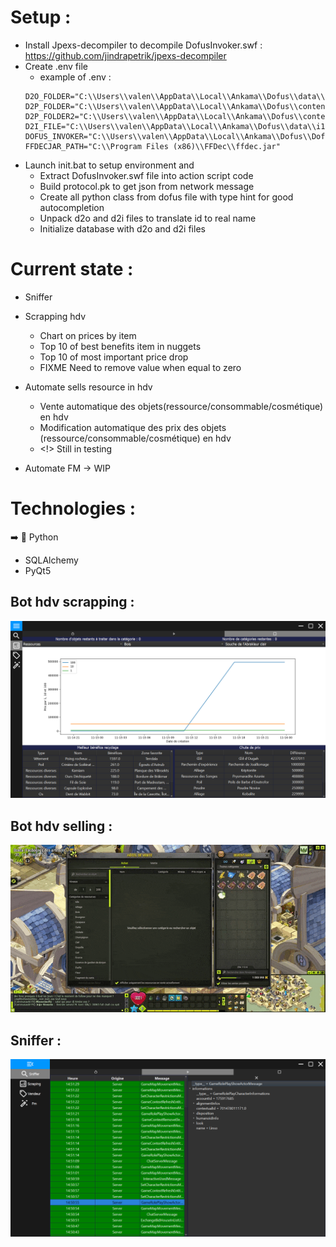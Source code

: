 # Setup :

- Install Jpexs-decompiler to decompile DofusInvoker.swf : https://github.com/jindrapetrik/jpexs-decompiler
- Create .env file
    - example of .env :
  ```
  D2O_FOLDER="C:\\Users\\valen\\AppData\\Local\\Ankama\\Dofus\\data\\common"
  D2P_FOLDER="C:\\Users\\valen\\AppData\\Local\\Ankama\\Dofus\\content\\gfx\\items"
  D2P_FOLDER2="C:\\Users\\valen\\AppData\\Local\\Ankama\\Dofus\\content\\gfx\\sprites"
  D2I_FILE="C:\\Users\\valen\\AppData\\Local\\Ankama\\Dofus\\data\\i18n\\i18n_fr.d2i"
  DOFUS_INVOKER="C:\\Users\\valen\\AppData\\Local\\Ankama\\Dofus\\DofusInvoker.swf"
  FFDECJAR_PATH="C:\\Program Files (x86)\\FFDec\\ffdec.jar"
  ```
- Launch init.bat to setup environment and
    - Extract DofusInvoker.swf file into action script code
    - Build protocol.pk to get json from network message
    - Create all python class from dofus file with type hint for good autocompletion
    - Unpack d2o and d2i files to translate id to real name
    - Initialize database with d2o and d2i files

# Current state :

- Sniffer

- Scrapping hdv
    - Chart on prices by item
    - Top 10 of best benefits item in nuggets
    - Top 10 of most important price drop
    - FIXME Need to remove value when equal to zero

- Automate sells resource in hdv
    - Vente automatique des objets(ressource/consommable/cosmétique) en hdv
    - Modification automatique des prix des objets (ressource/consommable/cosmétique) en hdv
    - <!> Still in testing

- Automate FM &#8594; WIP

# Technologies :

➡️ 🐍 Python

- SQLAlchemy
- PyQt5

## Bot hdv scrapping :

![scrapping bot](./resources/scrapping_bot.png)

## Bot hdv selling :

![selling bot](./resources/selling_bot.gif)

## Sniffer :

![sniffer](./resources/sniffer.png)
